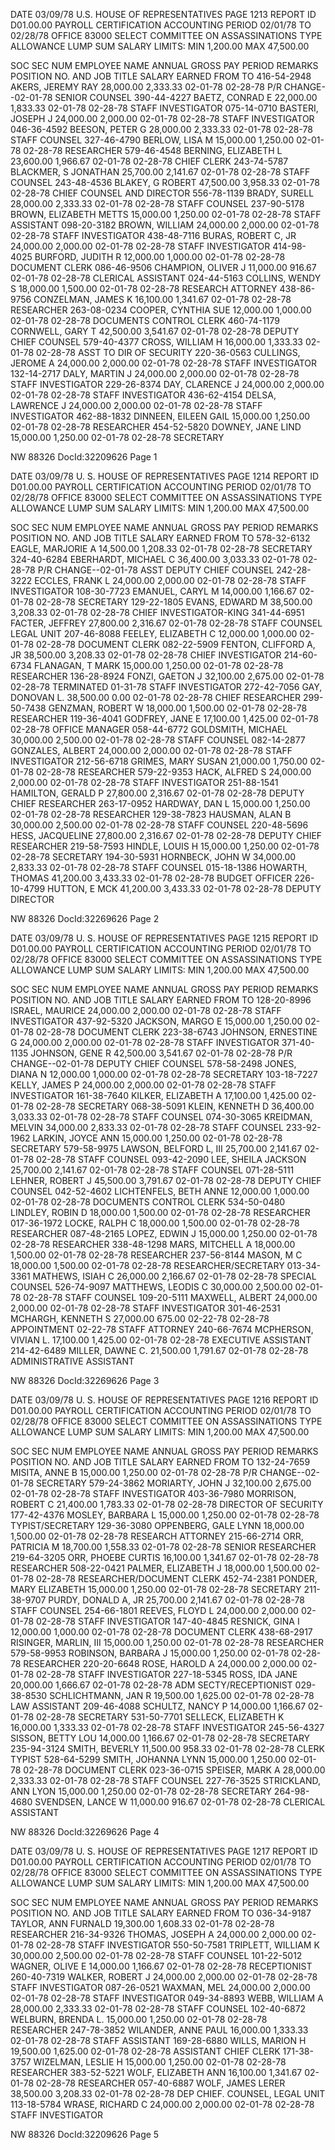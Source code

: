 DATE 03/09/78 U.S. HOUSE OF REPRESENTATIVES PAGE 1213
REPORT ID D01.00.00 PAYROLL CERTIFICATION
ACCOUNTING PERIOD 02/01/78 TO 02/28/78
OFFICE 83000 SELECT COMMITTEE ON ASSASSINATIONS
TYPE ALLOWANCE LUMP SUM SALARY LIMITS: MIN 1,200.00 MAX 47,500.00

SOC SEC NUM EMPLOYEE NAME ANNUAL GROSS PAY PERIOD REMARKS
POSITION NO. AND JOB TITLE SALARY EARNED FROM TO
416-54-2948 AKERS, JEREMY RAY 28,000.00 2,333.33 02-01-78 02-28-78 P/R CHANGE--02-01-78
SENIOR COUNSEL
390-44-4227 BAETZ, CONRAD E 22,000.00 1,833.33 02-01-78 02-28-78
STAFF INVESTIGATOR
075-14-0710 BASTERI, JOSEPH J 24,000.00 2,000.00 02-01-78 02-28-78
STAFF INVESTIGATOR
046-36-4592 BEESON, PETER G 28,000.00 2,333.33 02-01-78 02-28-78
STAFF COUNSEL
327-46-4790 BERLOW, LISA M 15,000.00 1,250.00 02-01-78 02-28-78
RESEARCHER
579-46-4548 BERNING, ELIZABETH L 23,600.00 1,966.67 02-01-78 02-28-78
CHIEF CLERK
243-74-5787 BLACKMER, S JONATHAN 25,700.00 2,141.67 02-01-78 02-28-78
STAFF COUNSEL
243-48-4536 BLAKEY, G ROBERT 47,500.00 3,958.33 02-01-78 02-28-78
CHIEF COUNSEL AND DIRECTOR
556-78-1139 BRADY, SURELL 28,000.00 2,333.33 02-01-78 02-28-78
STAFF COUNSEL
237-90-5178 BROWN, ELIZABETH METTS 15,000.00 1,250.00 02-01-78 02-28-78
STAFF ASSISTANT
098-20-3182 BROWN, WILLIAM 24,000.00 2,000.00 02-01-78 02-28-78
STAFF INVESTIGATOR
438-48-7116 BURAS, ROBERT C, JR 24,000.00 2,000.00 02-01-78 02-28-78
STAFF INVESTIGATOR
414-98-4025 BURFORD, JUDITH R 12,000.00 1,000.00 02-01-78 02-28-78
DOCUMENT CLERK
086-46-9506 CHAMPION, OLIVER J 11,000.00 916.67 02-01-78 02-28-78
CLERICAL ASSISTANT
024-44-5163 COLLINS, WENDY S 18,000.00 1,500.00 02-01-78 02-28-78
RESEARCH ATTORNEY
438-86-9756 CONZELMAN, JAMES K 16,100.00 1,341.67 02-01-78 02-28-78
RESEARCHER
263-08-0234 COOPER, CYNTHIA SUE 12,000.00 1,000.00 02-01-78 02-28-78
DOCUMENTS CONTROL CLERK
460-74-1179 CORNWELL, GARY T 42,500.00 3,541.67 02-01-78 02-28-78
DEPUTY CHIEF COUNSEL
579-40-4377 CROSS, WILLIAM H 16,000.00 1,333.33 02-01-78 02-28-78
ASST TO DIR OF SECURITY
220-36-0563 CULLINGS, JEROME A 24,000.00 2,000.00 02-01-78 02-28-78
STAFF INVESTIGATOR
132-14-2717 DALY, MARTIN J 24,000.00 2,000.00 02-01-78 02-28-78
STAFF INVESTIGATOR
229-26-8374 DAY, CLARENCE J 24,000.00 2,000.00 02-01-78 02-28-78
STAFF INVESTIGATOR
436-62-4154 DELSA, LAWRENCE J 24,000.00 2,000.00 02-01-78 02-28-78
STAFF INVESTIGATOR
462-88-1832 DINNEEN, EILEEN GAIL 15,000.00 1,250.00 02-01-78 02-28-78
RESEARCHER
454-52-5820 DOWNEY, JANE LIND 15,000.00 1,250.00 02-01-78 02-28-78
SECRETARY

NW 88326 DocId:32209626 Page 1

DATE 03/09/78 U. S. HOUSE OF REPRESENTATIVES PAGE 1214
REPORT ID D01.00.00 PAYROLL CERTIFICATION
ACCOUNTING PERIOD 02/01/78 TO 02/28/78
OFFICE 83000 SELECT COMMITTEE ON ASSASSINATIONS
TYPE ALLOWANCE LUMP SUM SALARY LIMITS: MIN 1,200.00 MAX 47,500.00

SOC SEC NUM EMPLOYEE NAME ANNUAL GROSS PAY PERIOD REMARKS
POSITION NO. AND JOB TITLE SALARY EARNED FROM TO
578-32-6132 EAGLE, MARJORIE A 14,500.00 1,208.33 02-01-78 02-28-78
SECRETARY
324-40-6284 EBERHARDT, MICHAEL C 36,400.00 3,033.33 02-01-78 02-28-78 P/R CHANGE--02-01-78
ASST DEPUTY CHIEF COUNSEL
242-28-3222 ECCLES, FRANK L 24,000.00 2,000.00 02-01-78 02-28-78
STAFF INVESTIGATOR
108-30-7723 EMANUEL, CARYL M 14,000.00 1,166.67 02-01-78 02-28-78
SECRETARY
129-22-1805 EVANS, EDWARD M 38,500.00 3,208.33 02-01-78 02-28-78
CHIEF INVESTIGATOR-KING
341-44-6951 FACTER, JEFFREY 27,800.00 2,316.67 02-01-78 02-28-78
STAFF COUNSEL LEGAL UNIT
207-46-8088 FEELEY, ELIZABETH C 12,000.00 1,000.00 02-01-78 02-28-78
DOCUMENT CLERK
082-22-5909 FENTON, CLIFFORD A, JR 38,500.00 3,208.33 02-01-78 02-28-78
CHIEF INVESTIGATOR
214-60-6734 FLANAGAN, T MARK 15,000.00 1,250.00 02-01-78 02-28-78
RESEARCHER
136-28-8924 FONZI, GAETON J 32,100.00 2,675.00 02-01-78 02-28-78 TERMINATED 01-31-78
STAFF INVESTIGATOR
272-42-7056 GAY, DONOVAN L. 38,500.00 0.00 02-01-78 02-28-78
CHIEF RESEARCHER
299-50-7438 GENZMAN, ROBERT W 18,000.00 1,500.00 02-01-78 02-28-78
RESEARCHER
119-36-4041 GODFREY, JANE E 17,100.00 1,425.00 02-01-78 02-28-78
OFFICE MANAGER
058-44-6772 GOLDSMITH, MICHAEL 30,000.00 2,500.00 02-01-78 02-28-78
STAFF COUNSEL
082-14-2877 GONZALES, ALBERT 24,000.00 2,000.00 02-01-78 02-28-78
STAFF INVESTIGATOR
212-56-6718 GRIMES, MARY SUSAN 21,000.00 1,750.00 02-01-78 02-28-78
RESEARCHER
579-22-9353 HACK, ALFRED S 24,000.00 2,000.00 02-01-78 02-28-78
STAFF INVESTIGATOR
251-88-1541 HAMILTON, GERALD P 27,800.00 2,316.67 02-01-78 02-28-78
DEPUTY CHIEF RESEARCHER
263-17-0952 HARDWAY, DAN L 15,000.00 1,250.00 02-01-78 02-28-78
RESEARCHER
129-38-7823 HAUSMAN, ALAN B 30,000.00 2,500.00 02-01-78 02-28-78
STAFF COUNSEL
220-48-5696 HESS, JACQUELINE 27,800.00 2,316.67 02-01-78 02-28-78
DEPUTY CHIEF RESEARCHER
219-58-7593 HINDLE, LOUIS H 15,000.00 1,250.00 02-01-78 02-28-78
SECRETARY
194-30-5931 HORNBECK, JOHN W 34,000.00 2,833.33 02-01-78 02-28-78
STAFF COUNSEL
015-18-1386 HOWARTH, THOMAS 41,200.00 3,433.33 02-01-78 02-28-78
BUDGET OFFICER
226-10-4799 HUTTON, E MCK 41,200.00 3,433.33 02-01-78 02-28-78
DEPUTY DIRECTOR

NW 88326 DocId:32269626 Page 2

DATE 03/09/78 U. S. HOUSE OF REPRESENTATIVES PAGE 1215
REPORT ID D01.00.00 PAYROLL CERTIFICATION
ACCOUNTING PERIOD 02/01/78 TO 02/28/78
OFFICE 83000 SELECT COMMITTEE ON ASSASSINATIONS
TYPE ALLOWANCE LUMP SUM SALARY LIMITS: MIN 1,200.00 MAX 47,500.00

SOC SEC NUM EMPLOYEE NAME ANNUAL GROSS PAY PERIOD REMARKS
POSITION NO. AND JOB TITLE SALARY EARNED FROM TO
128-20-8996 ISRAEL, MAURICE 24,000.00 2,000.00 02-01-78 02-28-78
STAFF INVESTIGATOR
437-92-5320 JACKSON, MARGO E 15,000.00 1,250.00 02-01-78 02-28-78
DOCUMENT CLERK
223-38-6743 JOHNSON, ERNESTINE G 24,000.00 2,000.00 02-01-78 02-28-78
STAFF INVESTIGATOR
371-40-1135 JOHNSON, GENE R 42,500.00 3,541.67 02-01-78 02-28-78 P/R CHANGE--02-01-78
DEPUTY CHIEF COUNSEL
578-58-2498 JONES, DIANA N 12,000.00 1,000.00 02-01-78 02-28-78
SECRETARY
103-18-7227 KELLY, JAMES P 24,000.00 2,000.00 02-01-78 02-28-78
STAFF INVESTIGATOR
161-38-7640 KILKER, ELIZABETH A 17,100.00 1,425.00 02-01-78 02-28-78
SECRETARY
068-38-5091 KLEIN, KENNETH D 36,400.00 3,033.33 02-01-78 02-28-78
STAFF COUNSEL
074-30-3065 KREIDMAN, MELVIN 34,000.00 2,833.33 02-01-78 02-28-78
STAFF COUNSEL
233-92-1962 LARKIN, JOYCE ANN 15,000.00 1,250.00 02-01-78 02-28-78
SECRETARY
579-58-9975 LAWSON, BELFORD L, III 25,700.00 2,141.67 02-01-78 02-28-78
STAFF COUNSEL
093-42-2090 LEE, SHEILA JACKSON 25,700.00 2,141.67 02-01-78 02-28-78
STAFF COUNSEL
071-28-5111 LEHNER, ROBERT J 45,500.00 3,791.67 02-01-78 02-28-78
DEPUTY CHIEF COUNSEL
042-52-4602 LICHTENFELS, BETH ANNE 12,000.00 1,000.00 02-01-78 02-28-78
DOCUMENTS CONTROL CLERK
534-50-0480 LINDLEY, ROBIN D 18,000.00 1,500.00 02-01-78 02-28-78
RESEARCHER
017-36-1972 LOCKE, RALPH C 18,000.00 1,500.00 02-01-78 02-28-78
RESEARCHER
087-48-2165 LOPEZ, EDWIN J 15,000.00 1,250.00 02-01-78 02-28-78
RESEARCHER
338-48-1298 MARS, MITCHELL A 18,000.00 1,500.00 02-01-78 02-28-78
RESEARCHER
237-56-8144 MASON, M C 18,000.00 1,500.00 02-01-78 02-28-78
RESEARCHER/SECRETARY
013-34-3361 MATHEWS, ISIAH C 26,000.00 2,166.67 02-01-78 02-28-78
SPECIAL COUNSEL
526-74-9097 MATTHEWS, LEODIS C 30,000.00 2,500.00 02-01-78 02-28-78
STAFF COUNSEL
109-20-5111 MAXWELL, ALBERT 24,000.00 2,000.00 02-01-78 02-28-78
STAFF INVESTIGATOR
301-46-2531 MCHARGH, KENNETH S 27,000.00 675.00 02-22-78 02-28-78 APPOINTMENT 02-22-78
STAFF ATTORNEY
240-66-7674 MCPHERSON, VIVIAN L. 17,100.00 1,425.00 02-01-78 02-28-78
EXECUTIVE ASSISTANT
214-42-6489 MILLER, DAWNE C. 21,500.00 1,791.67 02-01-78 02-28-78
ADMINISTRATIVE ASSISTANT

NW 88326 DocId:32269626 Page 3

DATE 03/09/78 U. S. HOUSE OF REPRESENTATIVES PAGE 1216
REPORT ID D01.00.00 PAYROLL CERTIFICATION
ACCOUNTING PERIOD 02/01/78 TO 02/28/78
OFFICE 83000 SELECT COMMITTEE ON ASSASSINATIONS
TYPE ALLOWANCE LUMP SUM SALARY LIMITS: MIN 1,200.00 MAX 47,500.00

SOC SEC NUM EMPLOYEE NAME ANNUAL GROSS PAY PERIOD REMARKS
POSITION NO. AND JOB TITLE SALARY EARNED FROM TO
132-24-7659 MISITA, ANNE B 15,000.00 1,250.00 02-01-78 02-28-78 P/R CHANGE--02-01-78
SECRETARY
579-24-3862 MORIARTY, JOHN J 32,100.00 2,675.00 02-01-78 02-28-78
STAFF INVESTIGATOR
403-36-7980 MORRISON, ROBERT C 21,400.00 1,783.33 02-01-78 02-28-78
DIRECTOR OF SECURITY
177-42-4376 MOSLEY, BARBARA L 15,000.00 1,250.00 02-01-78 02-28-78
TYPIST/SECRETARY
129-36-3080 OPPENBERG, GALE LYNN 18,000.00 1,500.00 02-01-78 02-28-78
RESEARCH ATTORNEY
215-66-2714 ORR, PATRICIA M 18,700.00 1,558.33 02-01-78 02-28-78
SENIOR RESEARCHER
219-64-3205 ORR, PHOEBE CURTIS 16,100.00 1,341.67 02-01-78 02-28-78
RESEARCHER
508-22-0421 PALMER, ELIZABETH J 18,000.00 1,500.00 02-01-78 02-28-78
RESEARCHER/DOCUMENT CLERK
452-74-2381 PONDER, MARY ELIZABETH 15,000.00 1,250.00 02-01-78 02-28-78
SECRETARY
211-38-9707 PURDY, DONALD A, JR 25,700.00 2,141.67 02-01-78 02-28-78
STAFF COUNSEL
254-66-1801 REEVES, FLOYD L 24,000.00 2,000.00 02-01-78 02-28-78
STAFF INVESTIGATOR
147-40-4845 RESNICK, GINA I 12,000.00 1,000.00 02-01-78 02-28-78
DOCUMENT CLERK
438-68-2917 RISINGER, MARLIN, III 15,000.00 1,250.00 02-01-78 02-28-78
RESEARCHER
579-58-9953 ROBINSON, BARBARA J 15,000.00 1,250.00 02-01-78 02-28-78
RESEARCHER
220-20-6648 ROSE, HAROLD A 24,000.00 2,000.00 02-01-78 02-28-78
STAFF INVESTIGATOR
227-18-5345 ROSS, IDA JANE 20,000.00 1,666.67 02-01-78 02-28-78
ADM SECTY/RECEPTIONIST
029-38-8530 SCHLICHTMANN, JAN R 19,500.00 1,625.00 02-01-78 02-28-78
LAW ASSISTANT
209-46-4088 SCHULTZ, NANCY P 14,000.00 1,166.67 02-01-78 02-28-78
SECRETARY
531-50-7701 SELLECK, ELIZABETH K 16,000.00 1,333.33 02-01-78 02-28-78
STAFF INVESTIGATOR
245-56-4327 SISSON, BETTY LOU 14,000.00 1,166.67 02-01-78 02-28-78
SECRETARY
235-94-3124 SMITH, BEVERLY 11,500.00 958.33 02-01-78 02-28-78
CLERK TYPIST
528-64-5299 SMITH, JOHANNA LYNN 15,000.00 1,250.00 02-01-78 02-28-78
DOCUMENT CLERK
023-36-0715 SPEISER, MARK A 28,000.00 2,333.33 02-01-78 02-28-78
STAFF COUNSEL
227-76-3525 STRICKLAND, ANN LYON 15,000.00 1,250.00 02-01-78 02-28-78
SECRETARY
264-98-4680 SVENDSEN, LANCE W 11,000.00 916.67 02-01-78 02-28-78
CLERICAL ASSISTANT

NW 88326 DocId:32269626 Page 4

DATE 03/09/78 U. S. HOUSE OF REPRESENTATIVES PAGE 1217
REPORT ID D01.00.00 PAYROLL CERTIFICATION
ACCOUNTING PERIOD 02/01/78 TO 02/28/78
OFFICE 83000 SELECT COMMITTEE ON ASSASSINATIONS
TYPE ALLOWANCE LUMP SUM SALARY LIMITS: MIN 1,200.00 MAX 47,500.00

SOC SEC NUM EMPLOYEE NAME ANNUAL GROSS PAY PERIOD REMARKS
POSITION NO. AND JOB TITLE SALARY EARNED FROM TO
036-34-9187 TAYLOR, ANN FURNALD 19,300.00 1,608.33 02-01-78 02-28-78
RESEARCHER
216-34-9326 THOMAS, JOSEPH A 24,000.00 2,000.00 02-01-78 02-28-78
STAFF INVESTIGATOR
550-50-7581 TRIPLETT, WILLIAM K 30,000.00 2,500.00 02-01-78 02-28-78
STAFF COUNSEL
101-22-5012 WAGNER, OLIVE E 14,000.00 1,166.67 02-01-78 02-28-78
RECEPTIONIST
260-40-7319 WALKER, ROBERT J 24,000.00 2,000.00 02-01-78 02-28-78
STAFF INVESTIGATOR
087-26-0521 WAXMAN, MEL 24,000.00 2,000.00 02-01-78 02-28-78
STAFF INVESTIGATOR
049-34-8893 WEBB, WILLIAM A 28,000.00 2,333.33 02-01-78 02-28-78
STAFF COUNSEL
102-40-6872 WELBURN, BRENDA L. 15,000.00 1,250.00 02-01-78 02-28-78
RESEARCHER
247-78-3852 WILANDER, ANNE PAUL 16,000.00 1,333.33 02-01-78 02-28-78
STAFF ASSISTANT
169-28-6880 WILLS, MARION H 19,500.00 1,625.00 02-01-78 02-28-78
ASSISTANT CHIEF CLERK
171-38-3757 WIZELMAN, LESLIE H 15,000.00 1,250.00 02-01-78 02-28-78
RESEARCHER
383-52-5221 WOLF, ELIZABETH ANN 16,100.00 1,341.67 02-01-78 02-28-78
RESEARCHER
057-40-6887 WOLF, JAMES LERER 38,500.00 3,208.33 02-01-78 02-28-78
DEP CHIEF. COUNSEL, LEGAL UNIT
113-18-5784 WRASE, RICHARD C 24,000.00 2,000.00 02-01-78 02-28-78
STAFF INVESTIGATOR

NW 88326 DocId:32209626 Page 5
